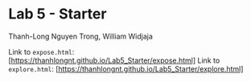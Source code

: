 # Lab 5 - Starter

Thanh-Long Nguyen Trong, William Widjaja

Link to `expose.html`: [https://thanhlongnt.github.io/Lab5_Starter/expose.html]
Link to `explore.html`: [https://thanhlongnt.github.io/Lab5_Starter/explore.html]

